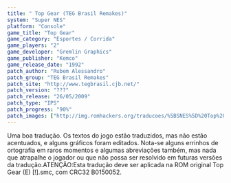 ```yaml
---
title: " Top Gear (TEG Brasil Remakes)"
system: "Super NES"
platform: "Console"
game_title: "Top Gear"
game_category: "Esportes / Corrida"
game_players: "2"
game_developer: "Gremlin Graphics"
game_publisher: "Kemco"
game_release_date: "1992"
patch_author: "Rubem Alessandro"
patch_group: "TEG Brasil Remakes"
patch_site: "http://www.tegbrasil.cjb.net/"
patch_version: "???"
patch_release: "26/05/2009"
patch_type: "IPS"
patch_progress: "90%"
patch_images: ["http://img.romhackers.org/traducoes/%5BSNES%5D%20Top%20Gear%20-%20TEG%20Brasil%20-%201.png","http://img.romhackers.org/traducoes/%5BSNES%5D%20Top%20Gear%20-%20TEG%20Brasil%20-%202.png","http://img.romhackers.org/traducoes/%5BSNES%5D%20Top%20Gear%20-%20TEG%20Brasil%20-%203.png"]
---
```

Uma boa tradução. Os textos do jogo estão traduzidos, mas não estão acentuados, e alguns gráficos foram editados. Nota-se alguns errinhos de ortografia em raros momentos e algumas abreviações também, mas nada que atrapalhe o jogador ou que não possa ser resolvido em futuras versões da tradução.ATENÇÃO:Esta tradução deve ser aplicada na ROM original Top Gear (E) [!].smc, com CRC32 B0150052.
